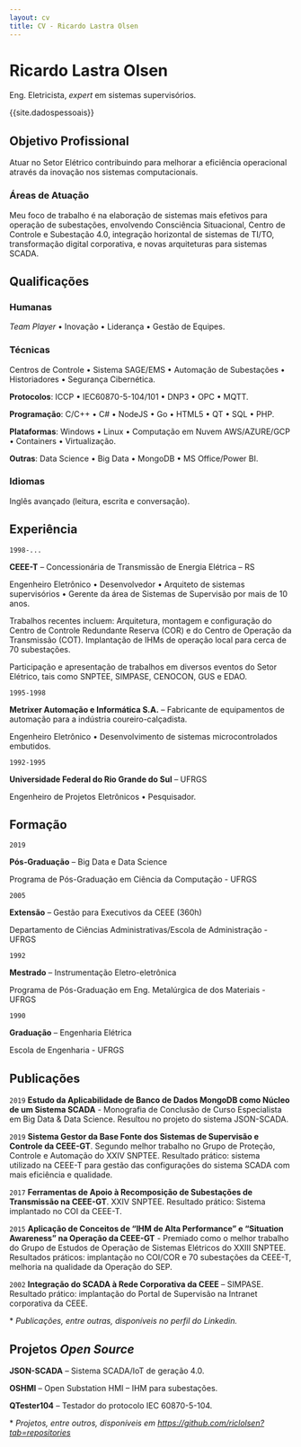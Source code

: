 ```yaml
---
layout: cv
title: CV - Ricardo Lastra Olsen
---
```

# Ricardo Lastra Olsen
Eng. Eletricista, _expert_ em sistemas supervisórios.

<div id="webaddress">
{{site.dadospessoais}}
</div>

## Objetivo Profissional

Atuar no Setor Elétrico contribuindo para melhorar a eficiência operacional através da inovação nos sistemas computacionais.

### Áreas de Atuação

Meu foco de trabalho é na elaboração de sistemas mais efetivos para operação de subestações, envolvendo Consciência Situacional, Centro de Controle e Subestação 4.0, integração horizontal de sistemas de TI/TO, transformação digital corporativa, e novas arquiteturas para sistemas SCADA.

## Qualificações

### Humanas

_Team Player_ • Inovação • Liderança • Gestão de Equipes.

### Técnicas

Centros de Controle • Sistema SAGE/EMS • Automação de Subestações • Historiadores •  Segurança Cibernética.

**Protocolos**: ICCP • IEC60870-5-104/101 • DNP3 • OPC • MQTT.

**Programação**: C/C++ • C# • NodeJS • Go • HTML5 • QT • SQL • PHP.

**Plataformas**: Windows • Linux • Computação em Nuvem AWS/AZURE/GCP • Containers • Virtualização.

**Outras**: Data Science • Big Data • MongoDB • MS Office/Power BI.

### Idiomas

Inglês avançado (leitura, escrita e conversação).

## Experiência

`1998-...`

**CEEE-T** – Concessionária de Transmissão de Energia Elétrica – RS

Engenheiro Eletrônico • Desenvolvedor • Arquiteto de sistemas supervisórios • Gerente da área de Sistemas de Supervisão por mais de 10 anos.

Trabalhos recentes incluem:
Arquitetura, montagem e configuração do Centro de Controle Redundante Reserva (COR) e do Centro de Operação da Transmissão (COT).
Implantação de IHMs de operação local para cerca de 70 subestações.

Participação e apresentação de trabalhos em diversos eventos do Setor Elétrico, tais como SNPTEE, SIMPASE, CENOCON, GUS e EDAO.

`1995-1998`

**Metrixer Automação e Informática S.A.** – Fabricante de equipamentos de automação para a indústria coureiro-calçadista.

Engenheiro Eletrônico • Desenvolvimento de sistemas microcontrolados embutidos.

`1992-1995`

**Universidade Federal do Rio Grande do Sul** – UFRGS

Engenheiro de Projetos Eletrônicos • Pesquisador.

## Formação

`2019`

**Pós-Graduação** – Big Data e Data Science

Programa de Pós-Graduação em Ciência da Computação - UFRGS

`2005`

**Extensão** – Gestão para Executivos da CEEE (360h)

Departamento de Ciências Administrativas/Escola de Administração - UFRGS

`1992`

**Mestrado** – Instrumentação Eletro-eletrônica

Programa de Pós-Graduação em Eng. Metalúrgica de dos Materiais - UFRGS

`1990`

**Graduação** – Engenharia Elétrica

Escola de Engenharia - UFRGS

## Publicações

`2019`
**Estudo da Aplicabilidade de Banco de Dados MongoDB como Núcleo de um Sistema SCADA** - Monografia de Conclusão de Curso Especialista em Big Data & Data Science. Resultou no projeto do sistema JSON-SCADA.

`2019`
**Sistema Gestor da Base Fonte dos Sistemas de Supervisão e Controle da CEEE-GT**. Segundo melhor trabalho no Grupo de Proteção, Controle e Automação do XXIV SNPTEE. Resultado prático: sistema utilizado na CEEE-T para gestão das configurações do sistema SCADA com mais eficiência e qualidade.

`2017`
**Ferramentas de Apoio à Recomposição de Subestações de Transmissão na CEEE-GT**. XXIV SNPTEE. Resultado prático: Sistema implantado no COI da CEEE-T.

`2015`
**Aplicação de Conceitos de “IHM de Alta Performance” e “Situation Awareness” na Operação da CEEE-GT** - Premiado como o melhor trabalho do Grupo de Estudos de Operação de Sistemas Elétricos do XXIII SNPTEE. Resultados práticos: implantação no COI/COR e 70 subestações da CEEE-T, melhoria na qualidade da Operação do SEP.

`2002`
**Integração do SCADA à Rede Corporativa da CEEE** – SIMPASE. Resultado prático: implantação do Portal de Supervisão na Intranet corporativa da CEEE.

\* _Publicações, entre outras, disponíveis no perfil do Linkedin._

## Projetos _Open Source_

**JSON-SCADA** – Sistema SCADA/IoT de geração 4.0.

**OSHMI** – Open Substation HMI – IHM para subestações.

**QTester104** – Testador do protocolo IEC 60870-5-104.

\* _Projetos, entre outros, disponíveis em https://github.com/riclolsen?tab=repositories_
 
<!-- ### Footer Atualizado em Maio/21 -->
